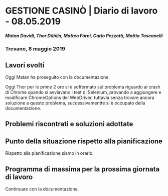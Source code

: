 # GESTIONE CASINÒ | Diario di lavoro - 08.05.2019

##### Matan Davidi, Thor Düblin, Matteo Forni, Carlo Pezzotti, Mattia Toscanelli

### Trevano, 8 maggio 2019

## Lavori svolti

Oggi Matan ha proseguito con la documentazione.

Oggi Thor per le prime 2 ore si è soffermato sul problema riguardo ai crash di Chrome quando si avviavano i test di Selenium, provando a aggiungere e modificare ChromeOptions del WebDriver, tuttavia senza trovare ancora soluzione a questo problema, successivamentte si è occupato della documentazione.

## Problemi riscontrati e soluzioni adottate

## Punto della situazione rispetto alla pianificazione

Rispetto alla pianificazione siamo in orario.

## Programma di massima per la prossima giornata di lavoro

Continuare con la documentazione.
